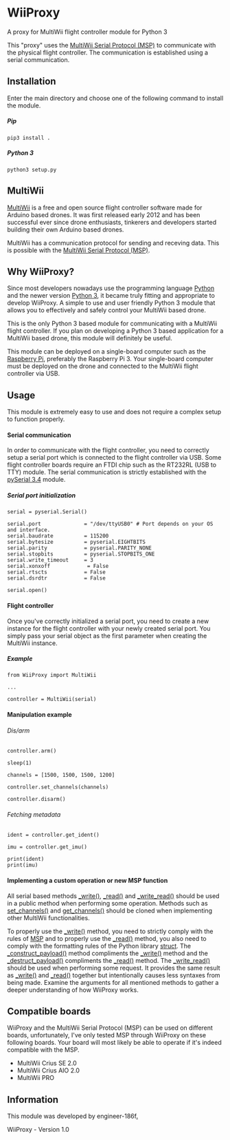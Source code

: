 # WiiProxy

A proxy for MultiWii flight controller module for Python 3

This "proxy" uses the [MultiWii Serial Protocol (MSP)](http://www.multiwii.com/wiki/index.php?title=Multiwii_Serial_Protocol) to communicate
with the physical flight controller. The communication is established
using a serial communication.

## Installation
Enter the main directory and choose one of the following command to install the module.

##### Pip
```pip3 install .```

##### Python 3
```python3 setup.py```

## MultiWii
[MultiWii](https://github.com/multiwii) is a free and open source flight controller software made for Arduino based drones.
It was first released early 2012 and has been successful ever since drone enthusiasts, 
tinkerers and developers started building their own Arduino based drones.

MultiWii has a communication protocol for sending and receving data. This is possible
with the [MultiWii Serial Protocol (MSP)](http://www.multiwii.com/wiki/index.php?title=Multiwii_Serial_Protocol).

## Why WiiProxy?
Since most developers nowadays use the programming language [Python](https://www.python.org/) and the newer version [Python 3](https://www.python.org/download/releases/3.0/), it became truly fitting and appropriate to develop WiiProxy. A simple to use and user friendly Python 3 module that allows you to effectively and safely control your MultiWii based drone.

This is the only Python 3 based module for communicating with a MultiWii flight controller. If you plan on developing a Python 3 based application for a MultiWii based drone, this module will definitely be useful.

This module can be deployed on a single-board computer such as the [Raspberry Pi](https://www.raspberrypi.org/), preferably the Raspberry Pi 3. Your single-board computer must be deployed on the drone and connected to the MultiWii flight controller via USB.

## Usage
This module is extremely easy to use and does not require a complex setup to function properly.

#### Serial communication

In order to communicate with the flight controller, you need to correctly setup a serial port which is connected to the flight controller via USB. Some flight controller boards require an FTDI chip such as the RT232RL (USB to TTY) module. The serial communication is strictly established with the [pySerial 3.4](https://pyserial.readthedocs.io/en/latest/pyserial.html) module.

##### Serial port initialization
```
serial = pyserial.Serial()

serial.port              = "/dev/ttyUSB0" # Port depends on your OS and interface.
serial.baudrate          = 115200
serial.bytesize          = pyserial.EIGHTBITS
serial.parity            = pyserial.PARITY_NONE
serial.stopbits          = pyserial.STOPBITS_ONE
serial.write_timeout     = 3
serial.xonxoff            = False
serial.rtscts            = False
serial.dsrdtr            = False

serial.open()
```

#### Flight controller

Once you've correctly initialized a serial port, you need to create a new instance for the flight controller with your newly created serial port. You simply pass your serial object as the first parameter when creating the MultiWii instance.

##### Example
```
from WiiProxy import MultiWii

...

controller = MultiWii(serial)
```
#### Manipulation example
###### Dis/arm
```
controller.arm()

sleep(1)

channels = [1500, 1500, 1500, 1200]

controller.set_channels(channels)

controller.disarm()
```
###### Fetching metadata
```
ident = controller.get_ident()

imu = controller.get_imu()

print(ident)
print(imu)
```

#### Implementing a custom operation or new MSP function
All serial based methods [_write()](https://github.com/engineer-186f/WiiProxy/blob/master/WiiProxy/__init__.py#L117), [_read()](https://github.com/engineer-186f/WiiProxy/blob/master/WiiProxy/__init__.py#L120) and [_write_read()](https://github.com/engineer-186f/WiiProxy/blob/master/WiiProxy/__init__.py#L132) should be used in a public method when performing some operation. Methods such as [set_channels()](https://github.com/engineer-186f/WiiProxy/blob/master/WiiProxy/__init__.py#L208) and [get_channels()](https://github.com/engineer-186f/WiiProxy/blob/master/WiiProxy/__init__.py#L221) should be cloned when implementing other MultiWii functionalities.

To properly use the [_write()](https://github.com/engineer-186f/WiiProxy/blob/master/WiiProxy/__init__.py#L117) method, you need to strictly comply with the rules of [MSP](http://www.multiwii.com/wiki/index.php?title=Multiwii_Serial_Protocol) and to properly use the [_read()](https://github.com/engineer-186f/WiiProxy/blob/master/WiiProxy/__init__.py#L120) method, you also need to comply with the formatting rules of the Python library [struct](https://docs.python.org/2/library/struct.html). The [_construct_payload()](https://github.com/engineer-186f/WiiProxy/blob/master/WiiProxy/__init__.py#L76) method compliments the [_write()](https://github.com/engineer-186f/WiiProxy/blob/master/WiiProxy/__init__.py#L117) method and the [_destruct_payload()](https://github.com/engineer-186f/WiiProxy/blob/master/WiiProxy/__init__.py#L110) compliments the [_read()](https://github.com/engineer-186f/WiiProxy/blob/master/WiiProxy/__init__.py#L120) method. The [_write_read()](https://github.com/engineer-186f/WiiProxy/blob/master/WiiProxy/__init__.py#L132) should be used when performing some request. It provides the same result as [_write()](https://github.com/engineer-186f/WiiProxy/blob/master/WiiProxy/__init__.py#L117) and [_read()](https://github.com/engineer-186f/WiiProxy/blob/master/WiiProxy/__init__.py#L120) together but intentionally causes less syntaxes from being made. Examine the arguments for all mentioned methods to gather a deeper understanding of how WiiProxy works.

## Compatible boards
WiiProxy and the MultiWii Serial Protocol (MSP) can be used on different boards, unfortunately, I've only tested MSP through WiiProxy on these following boards. Your board will most likely be able to operate if it's indeed compatible with the MSP.

- MultiWii Crius SE 2.0
- MultiWii Crius AIO 2.0
- MultiWii PRO

## Information
This module was developed by engineer-186f[.](https://i.ytimg.com/vi/cI01_TXIMWc/hqdefault.jpg)

WiiProxy - Version 1.0
